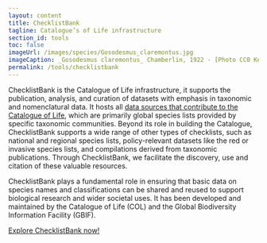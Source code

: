 ```yaml
---
layout: content
title: ChecklistBank
tagline: Catalogue’s of Life infrastructure
section_id: tools
toc: false
imageUrl: /images/species/Gosodesmus_claremontus.jpg
imageCaption: _Gosodesmus claremontus_ Chamberlin, 1922 - [Photo CC0 Ken-ichi Ueda](https://www.inaturalist.org/observations/70803805)
permalink: /tools/checklistbank
---
```


ChecklistBank is the Catalogue of Life infrastructure, it supports the publication, analysis, and curation of datasets with emphasis in taxonomic and nomenclatural data. It hosts all [data sources that contribute to the Catalogue of Life](/data/sources), which are primarily global species lists provided by specific taxonomic communities. Beyond its role in building the Catalogue, ChecklistBank supports a wide range of other types of checklists, such as national and regional species lists, policy-relevant datasets like the red or invasive species lists, and compilations derived from taxonomic publications. Through ChecklistBank, we facilitate the discovery, use and citation of these valuable resources.

ChecklistBank plays  a fundamental role in ensuring that basic data on species names and classifications can be shared and reused to support biological research and wider societal uses. It has been developed and maintained by the Catalogue of Life (COL) and the Global Biodiversity Information Facility (GBIF).

[Explore ChecklistBank now!](https://www.checklistbank.org/)

